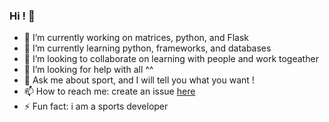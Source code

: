 ### Hi ! 👋

- 🔭 I’m currently working on matrices, python, and Flask
- 🌱 I’m currently learning python, frameworks, and databases
- 👯 I’m looking to collaborate on learning with people and work togeather
- 🤔 I’m looking for help with all ^^
- 💬 Ask me about sport, and I will tell you what you want !
- 📫 How to reach me: create an issue [here](https://github.com/Alcamoru/Alcamoru/issues)
- ⚡ Fun fact: i am a sports developer
